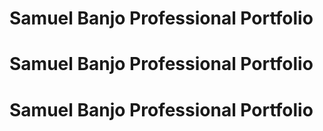 # Samuel Banjo Professional Portfolio
# Samuel Banjo Professional Portfolio
# Samuel Banjo Professional Portfolio
